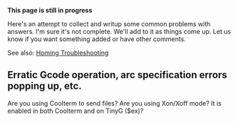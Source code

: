 **This page is still in progress**

Here's an attempt to collect and writup some common problems with answers. I'm sure it's not complete. We'll add to it as things come up. Let us know if you want something added or have other comments.

See also: [Homing Troubleshooting](https://github.com/synthetos/TinyG/wiki/TinyG-Homing-and-Limits-Troubleshooting)

## Erratic Gcode operation, arc specification errors popping up, etc.
Are you using Coolterm to send files? Are you using Xon/Xoff mode? It is enabled in both Coolterm and on TinyG ($ex)?


